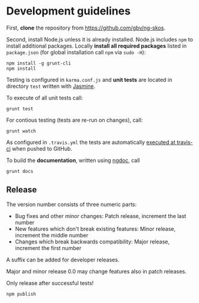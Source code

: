 # Development guidelines

First, **clone** the repository from <https://github.com/gbv/ng-skos>.

Second, install Node.js unless it is already installed. Node.js includes `npm`
to install additional packages. Locally **install all required packages**
listed in `package.json` (for global installation call `npm` via `sudo -H`):

    npm install -g grunt-cli
    npm install

Testing is configured in `karma.conf.js` and **unit tests** are located in
directory `test` written with [Jasmine](http://pivotal.github.io/jasmine/). 

To execute of all unit tests call:

    grunt test

For contious testing (tests are re-run on changes), call:

    grunt watch

As configured in `.travis.yml` the tests are automatically 
[executed at travis-ci](https://travis-ci.org/gbv/ng-skos)
when pushed to GitHub.

To build the **documentation**, written using
[ngdoc](https://github.com/angular/angular.js/wiki/Writing-AngularJS-Documentation),
call

    grunt docs

## Release

The version number consists of three numeric parts:

* Bug fixes and other minor changes: Patch release, increment the last number
* New features which don't break existing features: Minor release, increment the middle number
* Changes which break backwards compatibility: Major release, increment the first number

A suffix can be added for developer releases.

Major and minor release 0.0 may change features also in patch releases.

Only release after successful tests!

    npm publish


